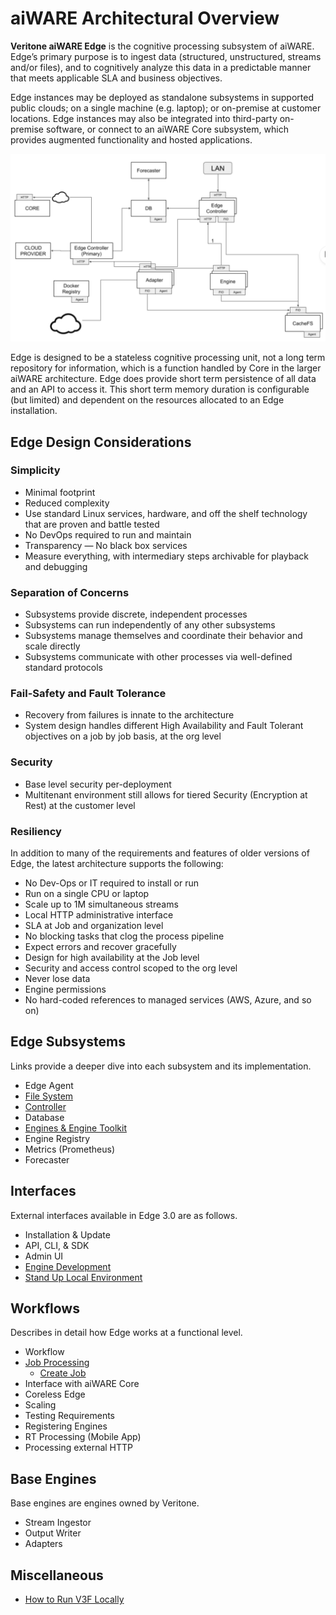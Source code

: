 <!-- markdownlint-disable -->

# aiWARE Architectural Overview

**Veritone aiWARE Edge** is the cognitive processing subsystem of aiWARE. Edge’s primary purpose is to ingest data (structured, unstructured, streams and/or files), and to cognitively analyze this data in a predictable manner that meets applicable SLA and business objectives.

Edge instances may be deployed as standalone subsystems in supported public clouds; on a single machine (e.g. laptop); or on-premise at customer locations. Edge instances may also be integrated into third-party on-premise software, or connect to an aiWARE Core subsystem, which provides augmented functionality and hosted applications.

![](NewEdge.png)

Edge is designed to be a stateless cognitive processing unit, not a long term repository for information, which is a function handled by Core in the larger aiWARE architecture. Edge does provide short term persistence of all data and an API to access it. This short term memory duration is configurable (but limited) and dependent on the resources allocated to an Edge installation.

## Edge Design Considerations

### Simplicity
* Minimal footprint
* Reduced complexity
* Use standard Linux services, hardware, and off the shelf technology that are proven and battle tested
* No DevOps required to run and maintain
* Transparency &mdash; No black box services
* Measure everything, with intermediary steps archivable for playback and debugging

### Separation of Concerns
* Subsystems provide discrete, independent processes
* Subsystems can run independently of any other subsystems
* Subsystems manage themselves and coordinate their behavior and scale directly
* Subsystems communicate with other processes via well-defined standard protocols

### Fail-Safety and Fault Tolerance
* Recovery from failures is innate to the architecture
* System design handles different High Availability and Fault Tolerant objectives on a job by job basis, at the org level

### Security
* Base level security per-deployment
* Multitenant environment still allows for tiered Security (Encryption at Rest) at the customer level

### Resiliency

In addition to many of the requirements and features of older versions of Edge, the latest architecture supports the following:
* No Dev-Ops or IT required to install or run
* Run on a single CPU or laptop
* Scale up to 1M simultaneous streams
* Local HTTP administrative interface
* SLA at Job and organization level
* No blocking tasks that clog the process pipeline
* Expect errors and recover gracefully
* Design for high availability at the Job level
* Security and access control scoped to the org level
* Never lose data
* Engine permissions
* No hard-coded references to managed services (AWS, Azure, and so on)

## Edge Subsystems
Links provide a deeper dive into each subsystem and its implementation.
* Edge Agent
* [File System](overview/aiWARE-in-depth/file-system.md)
* [Controller](overview/aiWARE-in-depth/controller.md)
* Database
* [Engines & Engine Toolkit](overview/aiWARE-in-depth/engines.md)
* Engine Registry
* Metrics (Prometheus)
* Forecaster

## Interfaces
External interfaces available in Edge 3.0 are as follows.
* Installation & Update
* API, CLI, & SDK
* Admin UI
* [Engine Development](overview/aiWARE-in-depth/engine-development.md)
* [Stand Up Local Environment](overview/aiWARE-in-depth/how-to-run-locally.md)

## Workflows
Describes in detail how Edge works at a functional level.
* Workflow
* [Job Processing](overview/aiWARE-in-depth/job-processing.md)
    - [Create Job](overview/aiWARE-in-depth/create-jobs.md)
* Interface with aiWARE Core
* Coreless Edge
* Scaling
* Testing Requirements
* Registering Engines
* RT Processing (Mobile App)
* Processing external HTTP

## Base Engines
Base engines are engines owned by Veritone.
* Stream Ingestor
* Output Writer
* Adapters

## Miscellaneous
* [How to Run V3F Locally](overview/aiWARE-in-depth/how-to-run-locally.md)

